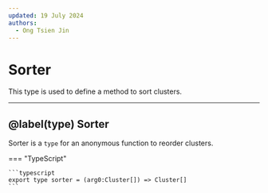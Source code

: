 ```yaml
---
updated: 19 July 2024
authors:
  - Ong Tsien Jin
---
```


# Sorter

This type is used to define a method to sort clusters.

---

## @label(type) Sorter

Sorter is a `type` for an anonymous function to reorder clusters.

=== "TypeScript"

    ```typescript
    export type sorter = (arg0:Cluster[]) => Cluster[]
    ```
